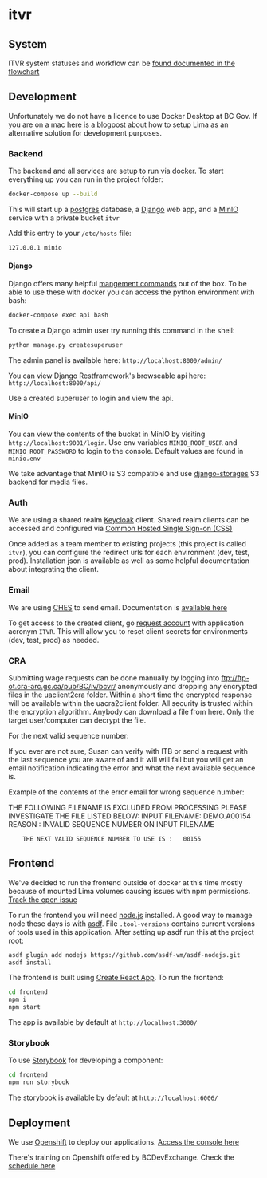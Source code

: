 # itvr

## System

ITVR system statuses and workflow can be [found documented in the flowchart](https://preview.uxpin.com/7f6104a26108508bb185e1b602677a5f91f49724#/pages/148655810/simulate/no-panels?mode=mf)

## Development

Unfortunately we do not have a licence to use Docker Desktop at BC Gov. If you are on a mac [here is a blogpost](https://naomiaro.hashnode.dev/replacing-docker-desktop-with-lima-on-mac-os) about how to setup Lima as an alternative solution for development purposes.

### Backend

The backend and all services are setup to run via docker. To start everything up you can run in the project folder:

```sh
docker-compose up --build
```

This will start up a [postgres](https://www.postgresql.org/) database, a [Django](https://www.djangoproject.com/) web app, and a [MinIO](https://docs.min.io/docs/minio-quickstart-guide.html) service with a private bucket `itvr`

Add this entry to your `/etc/hosts` file:

```sh
127.0.0.1 minio
```

#### Django

Django offers many helpful [mangement commands](https://docs.djangoproject.com/en/4.0/ref/django-admin/) out of the box. To be able to use these with docker you can access the python environment with bash:

```sh
docker-compose exec api bash
```

To create a Django admin user try running this command in the shell:

```sh
python manage.py createsuperuser
```

The admin panel is available here: `http://localhost:8000/admin/`

You can view Django Restframework's browseable api here: `http://localhost:8000/api/`

Use a created superuser to login and view the api.

#### MinIO

You can view the contents of the bucket in MinIO by visiting `http://localhost:9001/login`. Use env variables `MINIO_ROOT_USER` and `MINIO_ROOT_PASSWORD` to login to the console. Default values are found in `minio.env`

We take advantage that MinIO is S3 compatible and use [django-storages](https://django-storages.readthedocs.io/en/latest/backends/amazon-S3.html) S3 backend for media files.

### Auth

We are using a shared realm [Keycloak](https://www.keycloak.org/) client. Shared realm clients can be accessed and configured via [Common Hosted Single Sign-on (CSS)](https://bcgov.github.io/sso-requests)

Once added as a team member to existing projects (this project is called `itvr`), you can configure the redirect urls for each environment (dev, test, prod). Installation json is available as well as some helpful documentation about integrating the client.

### Email

We are using [CHES](https://digital.gov.bc.ca/common-components/common-hosted-email-service) to send email. Documentation is [available here](https://getok.nrs.gov.bc.ca/app/documentation)

To get access to the created client, go [request account](https://getok.nrs.gov.bc.ca/app/requestAccount) with application acronym `ITVR`. This will allow you to reset client secrets for environments (dev, test, prod) as needed.

### CRA

Submitting wage requests can be done manually by logging into
ftp://ftp-ot.cra-arc.gc.ca/pub/BC/iv/bcvr/ anonymously and dropping any encrypted files in the uaclient2cra folder. Within a short time the encrypted response will be available within the uacra2client folder. All security is trusted within the encryption algorithm. Anybody can download a file from here. Only the target user/computer can decrypt the file.

For the next valid sequence number:

If you ever are not sure, Susan can verify with ITB or send a request with the last sequence you are aware of and it will will fail but you will get an email notification indicating the error and what the next available sequence is.

Example of the contents of the error email for wrong sequence number:

THE FOLLOWING FILENAME IS EXCLUDED FROM PROCESSING PLEASE INVESTIGATE THE FILE LISTED BELOW:
INPUT FILENAME: DEMO.A00154
REASON : INVALID SEQUENCE NUMBER ON INPUT FILENAME

        THE NEXT VALID SEQUENCE NUMBER TO USE IS :   00155

## Frontend

We've decided to run the frontend outside of docker at this time mostly because of mounted Lima volumes causing issues with npm permissions. [Track the open issue](https://github.com/lima-vm/lima/issues/693)

To run the frontend you will need [node.js](https://nodejs.org/en/) installed. A good way to manage node these days is with [asdf](https://asdf-vm.com/guide/getting-started.html#_1-install-dependencies). File `.tool-versions` contains current versions of tools used in this application. After setting up asdf run this at the project root:

```sh
asdf plugin add nodejs https://github.com/asdf-vm/asdf-nodejs.git
asdf install
```

The frontend is built using [Create React App](https://create-react-app.dev/). To run the frontend:

```sh
cd frontend
npm i
npm start
```

The app is available by default at `http://localhost:3000/`

### Storybook

To use [Storybook](https://storybook.js.org/) for developing a component:

```sh
cd frontend
npm run storybook
```

The storybook is available by default at `http://localhost:6006/`

## Deployment

We use [Openshift](https://www.redhat.com/en/technologies/cloud-computing/openshift) to deploy our applications. [Access the console here](https://console.apps.silver.devops.gov.bc.ca/k8s/cluster/projects)

There's training on Openshift offered by BCDevExchange. Check the [schedule here](https://bcdevexchange.org/learning)
